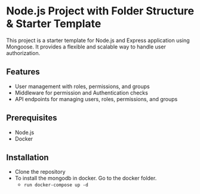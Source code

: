 # Node.js Project with Folder Structure & Starter Template

This project is a starter template for Node.js and Express application using Mongoose. It provides a flexible and scalable way to handle user authorization.

## Features
- User management with roles, permissions, and groups
- Middleware for permission and Authentication checks
- API endpoints for managing users, roles, permissions, and groups

## Prerequisites
- Node.js
- Docker

## Installation
- Clone the repository
- To install the mongodb in docker. Go to the docker folder.
    - `run docker-compose up -d`
    
